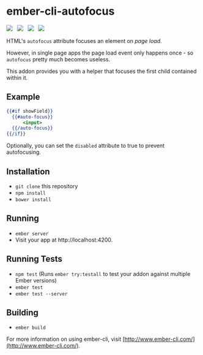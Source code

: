 # ember-cli-autofocus

<a href="http://emberobserver.com/addons/ember-cli-autofocus"><img src="http://emberobserver.com/badges/ember-cli-autofocus.svg"></a> &nbsp; <a href="https://david-dm.org/amk221/ember-cli-autofocus#badge-embed"><img src="https://david-dm.org/amk221/ember-cli-autofocus.svg"></a> &nbsp; <a href="https://david-dm.org/amk221/ember-cli-autofocus#dev-badge-embed"><img src="https://david-dm.org/amk221/ember-cli-autofocus/dev-status.svg"></a> &nbsp; <a href="https://codeclimate.com/repos/56af196c50b09a12f4001190/feed"><img src="https://codeclimate.com/repos/56af196c50b09a12f4001190/badges/4d3626c23f8e76d28f87/gpa.svg" /></a>

HTML's `autofocus` attribute focuses an element on _page load_.

However, in single page apps the page load event only happens once - so `autofocus` pretty much becomes useless.

This addon provides you with a helper that focuses the first child contained within it.

## Example

```handlebars
{{#if showField}}
  {{#auto-focus}}
	  <input>
  {{/auto-focus}}
{{/if}}
```

Optionally, you can set the `disabled` attribute to true to prevent autofocusing.

## Installation

* `git clone` this repository
* `npm install`
* `bower install`

## Running

* `ember server`
* Visit your app at http://localhost:4200.

## Running Tests

* `npm test` (Runs `ember try:testall` to test your addon against multiple Ember versions)
* `ember test`
* `ember test --server`

## Building

* `ember build`

For more information on using ember-cli, visit [http://www.ember-cli.com/](http://www.ember-cli.com/).
